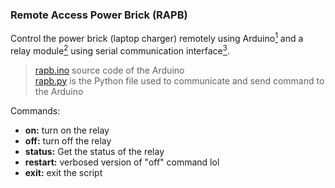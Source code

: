 ### Remote Access Power Brick (RAPB)
Control the power brick (laptop charger) remotely using Arduino[<sup>1</sup>](https://en.wikipedia.org/wiki/Arduino) and a relay module[<sup>2</sup>](https://www.elprocus.com/5v-relay-module/) using serial communication interface[<sup>3</sup>](https://en.wikipedia.org/wiki/Serial_communication).

> [rapb.ino](src/rapb/rapb.ino) source code of the Arduino<br>
> [rapb.py](src/rapb.py) is the Python file used to communicate and send command to the Arduino

Commands:
- <b>on:</b> turn on the relay<br>
- <b>off:</b> turn off the relay<br>
- <b>status:</b> Get the status of the relay<br>
- <b>restart:</b> verbosed version of "off" command lol<br>
- <b>exit:</b> exit the script<br>
